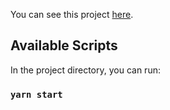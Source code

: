 You can see this project [here](https://realtimecovid19.netlify.com/).

## Available Scripts

In the project directory, you can run:

### `yarn start`
